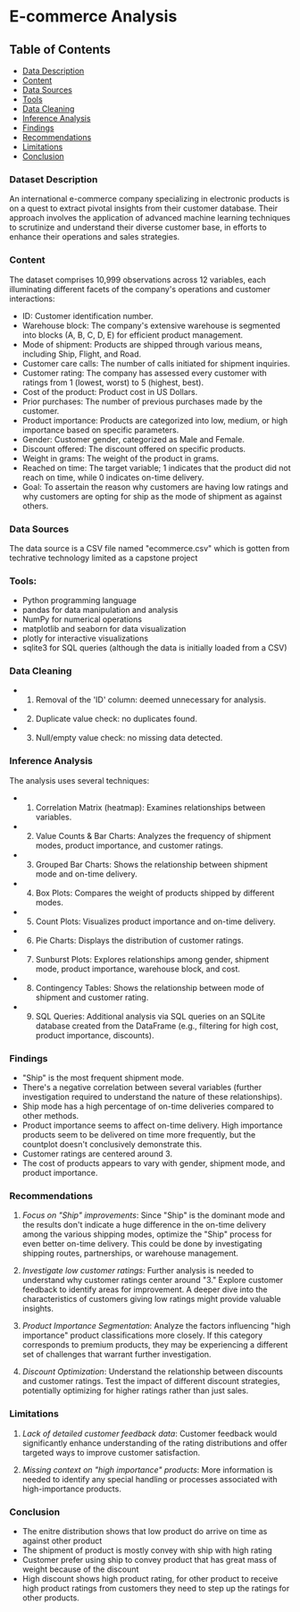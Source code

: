 # E-commerce Analysis

## Table of Contents

- [Data Description](#dataset-description)
- [Content](#content)
- [Data Sources](#data-sources)
- [Tools](#tools)
- [Data Cleaning](#data-cleaning)
- [Inference Analysis](#inference-analysis)
- [Findings](#findings)
- [Recommendations](#recommendations)
- [Limitations](#limitations)
- [Conclusion](#conclusion)

### Dataset Description
An international e-commerce company specializing in electronic products is on a quest to extract pivotal insights from their customer database. Their approach involves the application of advanced machine learning techniques to scrutinize and understand their diverse customer base, in efforts to enhance their operations and sales strategies.

### Content 
 The dataset comprises 10,999 observations across 12 variables, each illuminating different facets of the company's operations and customer interactions:

- ID: Customer identification number.
- Warehouse block: The company's extensive warehouse is segmented into blocks (A, B, C, D, E) for efficient product management.
- Mode of shipment: Products are shipped through various means, including Ship, Flight, and Road.
- Customer care calls: The number of calls initiated for shipment inquiries.
- Customer rating: The company has assessed every customer with ratings from 1 (lowest, worst) to 5 (highest, best).
- Cost of the product: Product cost in US Dollars.
- Prior purchases: The number of previous purchases made by the customer.
- Product importance: Products are categorized into low, medium, or high importance based on specific parameters.
- Gender: Customer gender, categorized as Male and Female.
- Discount offered: The discount offered on specific products.
- Weight in grams: The weight of the product in grams.
- Reached on time: The target variable; 1 indicates that the product did not reach on time, while 0 indicates on-time delivery.
- Goal: To assertain the reason why customers are having low ratings and why customers are opting for ship as the mode of shipment as against others.

### Data Sources

The data source is a CSV file named "ecommerce.csv" which is gotten from techrative technology limited as a capstone project

### Tools:
 * Python programming language
 * pandas for data manipulation and analysis
 * NumPy for numerical operations
 * matplotlib and seaborn for data visualization
 * plotly for interactive visualizations
 * sqlite3 for SQL queries (although the data is initially loaded from a CSV)

### Data Cleaning
* 1. Removal of the 'ID' column: deemed unnecessary for analysis.
* 2. Duplicate value check: no duplicates found.
* 3. Null/empty value check: no missing data detected.
 
### Inference Analysis
  The analysis uses several techniques:
* 1. Correlation Matrix (heatmap):  Examines relationships between variables.
* 2. Value Counts & Bar Charts: Analyzes the frequency of shipment modes, product importance, and customer ratings.
* 3. Grouped Bar Charts: Shows the relationship between shipment mode and on-time delivery.
* 4. Box Plots: Compares the weight of products shipped by different modes.
* 5. Count Plots: Visualizes product importance and on-time delivery.
* 6. Pie Charts: Displays the distribution of customer ratings.
* 7. Sunburst Plots: Explores relationships among gender, shipment mode, product importance, warehouse block, and cost.
* 8. Contingency Tables: Shows the relationship between mode of shipment and customer rating.
* 9. SQL Queries:  Additional analysis via SQL queries on an SQLite database created from the DataFrame (e.g., filtering for high cost, product importance, discounts).
 
### Findings
* "Ship" is the most frequent shipment mode.
* There's a negative correlation between several variables (further investigation required to understand the nature of these relationships).
* Ship mode has a high percentage of on-time deliveries compared to other methods.
* Product importance seems to affect on-time delivery. High importance products seem to be delivered on time more frequently, but the countplot doesn't conclusively demonstrate this.
* Customer ratings are centered around 3.
* The cost of products appears to vary with gender, shipment mode, and product importance.

### Recommendations
1. *Focus on "Ship" improvements*: Since "Ship" is the dominant mode and the results don't indicate a huge difference in the on-time delivery among the various shipping modes, optimize the "Ship" process for even better on-time delivery.  This could be done by investigating shipping routes, partnerships, or warehouse management.

2. *Investigate low customer ratings:* Further analysis is needed to understand why customer ratings center around "3."  Explore customer feedback to identify areas for improvement. A deeper dive into the characteristics of customers giving low ratings might provide valuable insights.

3. *Product Importance Segmentation*:  Analyze the factors influencing "high importance" product classifications more closely.  If this category corresponds to premium products, they may be experiencing a different set of challenges that warrant further investigation.

4. *Discount Optimization*: Understand the relationship between discounts and customer ratings.  Test the impact of different discount strategies, potentially optimizing for higher ratings rather than just sales.


### Limitations
1. *Lack of detailed customer feedback data*: Customer feedback would significantly enhance understanding of the rating distributions and offer targeted ways to improve customer satisfaction.

2. *Missing context on "high importance" products*: More information is needed to identify any special handling or processes associated with high-importance products.

### Conclusion
- The enitre distribution shows that low product do arrive on time as against other product
- The shipment of product is mostly convey with ship with high rating
- Customer prefer using ship to convey product that has great mass of weight because of the discount
- High discount shows high product rating, for other product to receive high product ratings from customers they need to step up the ratings for other products.
